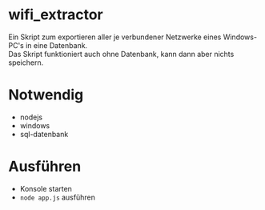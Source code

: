 # wifi_extractor
Ein Skript zum exportieren aller je verbundener Netzwerke eines Windows-PC's in eine Datenbank.  
Das Skript funktioniert auch ohne Datenbank, kann dann aber nichts speichern.

# Notwendig
- nodejs
- windows
- sql-datenbank

# Ausführen
- Konsole starten
- `node app.js` ausführen
